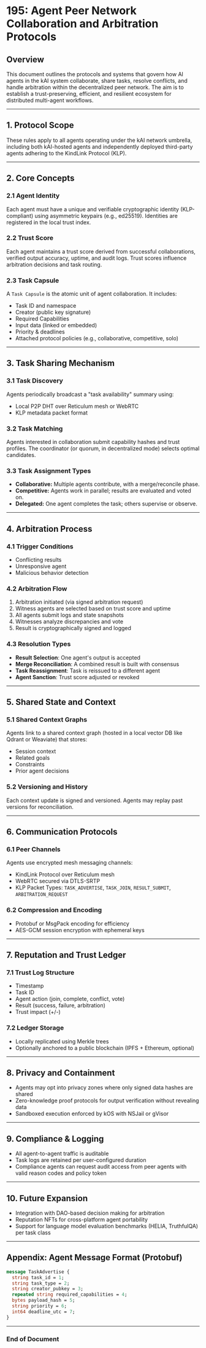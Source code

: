 # 195: Agent Peer Network Collaboration and Arbitration Protocols

## Overview

This document outlines the protocols and systems that govern how AI agents in the kAI system collaborate, share tasks, resolve conflicts, and handle arbitration within the decentralized peer network. The aim is to establish a trust-preserving, efficient, and resilient ecosystem for distributed multi-agent workflows.

---

## 1. Protocol Scope

These rules apply to all agents operating under the kAI network umbrella, including both kAI-hosted agents and independently deployed third-party agents adhering to the KindLink Protocol (KLP).

---

## 2. Core Concepts

### 2.1 Agent Identity

Each agent must have a unique and verifiable cryptographic identity (KLP-compliant) using asymmetric keypairs (e.g., ed25519). Identities are registered in the local trust index.

### 2.2 Trust Score

Each agent maintains a trust score derived from successful collaborations, verified output accuracy, uptime, and audit logs. Trust scores influence arbitration decisions and task routing.

### 2.3 Task Capsule

A `Task Capsule` is the atomic unit of agent collaboration. It includes:

- Task ID and namespace
- Creator (public key signature)
- Required Capabilities
- Input data (linked or embedded)
- Priority & deadlines
- Attached protocol policies (e.g., collaborative, competitive, solo)

---

## 3. Task Sharing Mechanism

### 3.1 Task Discovery

Agents periodically broadcast a "task availability" summary using:

- Local P2P DHT over Reticulum mesh or WebRTC
- KLP metadata packet format

### 3.2 Task Matching

Agents interested in collaboration submit capability hashes and trust profiles. The coordinator (or quorum, in decentralized mode) selects optimal candidates.

### 3.3 Task Assignment Types

- **Collaborative:** Multiple agents contribute, with a merge/reconcile phase.
- **Competitive:** Agents work in parallel; results are evaluated and voted on.
- **Delegated:** One agent completes the task; others supervise or observe.

---

## 4. Arbitration Process

### 4.1 Trigger Conditions

- Conflicting results
- Unresponsive agent
- Malicious behavior detection

### 4.2 Arbitration Flow

1. Arbitration initiated (via signed arbitration request)
2. Witness agents are selected based on trust score and uptime
3. All agents submit logs and state snapshots
4. Witnesses analyze discrepancies and vote
5. Result is cryptographically signed and logged

### 4.3 Resolution Types

- **Result Selection**: One agent's output is accepted
- **Merge Reconciliation**: A combined result is built with consensus
- **Task Reassignment**: Task is reissued to a different agent
- **Agent Sanction**: Trust score adjusted or revoked

---

## 5. Shared State and Context

### 5.1 Shared Context Graphs

Agents link to a shared context graph (hosted in a local vector DB like Qdrant or Weaviate) that stores:

- Session context
- Related goals
- Constraints
- Prior agent decisions

### 5.2 Versioning and History

Each context update is signed and versioned. Agents may replay past versions for reconciliation.

---

## 6. Communication Protocols

### 6.1 Peer Channels

Agents use encrypted mesh messaging channels:

- KindLink Protocol over Reticulum mesh
- WebRTC secured via DTLS-SRTP
- KLP Packet Types: `TASK_ADVERTISE`, `TASK_JOIN`, `RESULT_SUBMIT`, `ARBITRATION_REQUEST`

### 6.2 Compression and Encoding

- Protobuf or MsgPack encoding for efficiency
- AES-GCM session encryption with ephemeral keys

---

## 7. Reputation and Trust Ledger

### 7.1 Trust Log Structure

- Timestamp
- Task ID
- Agent action (join, complete, conflict, vote)
- Result (success, failure, arbitration)
- Trust impact (+/-)

### 7.2 Ledger Storage

- Locally replicated using Merkle trees
- Optionally anchored to a public blockchain (IPFS + Ethereum, optional)

---

## 8. Privacy and Containment

- Agents may opt into privacy zones where only signed data hashes are shared
- Zero-knowledge proof protocols for output verification without revealing data
- Sandboxed execution enforced by kOS with NSJail or gVisor

---

## 9. Compliance & Logging

- All agent-to-agent traffic is auditable
- Task logs are retained per user-configured duration
- Compliance agents can request audit access from peer agents with valid reason codes and policy token

---

## 10. Future Expansion

- Integration with DAO-based decision making for arbitration
- Reputation NFTs for cross-platform agent portability
- Support for language model evaluation benchmarks (HELIA, TruthfulQA) per task class

---

## Appendix: Agent Message Format (Protobuf)

```protobuf
message TaskAdvertise {
  string task_id = 1;
  string task_type = 2;
  string creator_pubkey = 3;
  repeated string required_capabilities = 4;
  bytes payload_hash = 5;
  string priority = 6;
  int64 deadline_utc = 7;
}
```

---

### End of Document

